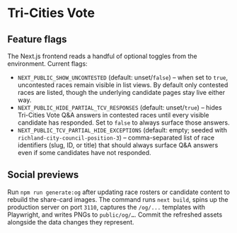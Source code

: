 # Tri-Cities Vote

## Feature flags

The Next.js frontend reads a handful of optional toggles from the environment. Current flags:

- `NEXT_PUBLIC_SHOW_UNCONTESTED` (default: unset/`false`) – when set to `true`, uncontested races remain visible in list views. By default only contested races are listed, though the underlying candidate pages stay live either way.
- `NEXT_PUBLIC_HIDE_PARTIAL_TCV_RESPONSES` (default: unset/`true`) – hides Tri-Cities Vote Q&A answers in contested races until every visible candidate has responded. Set to `false` to always surface those answers.
- `NEXT_PUBLIC_TCV_PARTIAL_HIDE_EXCEPTIONS` (default: empty; seeded with `richland-city-council-position-3`) – comma-separated list of race identifiers (slug, ID, or title) that should always surface Q&A answers even if some candidates have not responded.

## Social previews

Run `npm run generate:og` after updating race rosters or candidate content to rebuild the share-card images. The command runs `next build`, spins up the production server on port `3110`, captures the `/og/...` templates with Playwright, and writes PNGs to `public/og/…`. Commit the refreshed assets alongside the data changes they represent.
